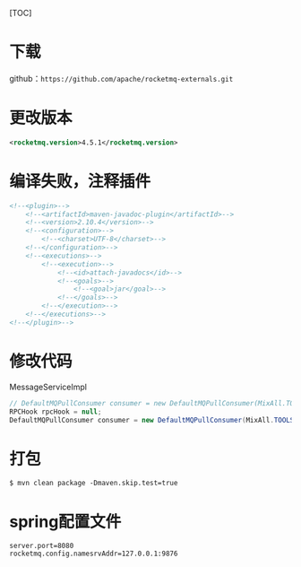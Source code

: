 [TOC]

# 下载
github：`https://github.com/apache/rocketmq-externals.git`

# 更改版本
```xml
<rocketmq.version>4.5.1</rocketmq.version>
```
# 编译失败，注释插件
```xml
<!--<plugin>-->
    <!--<artifactId>maven-javadoc-plugin</artifactId>-->
    <!--<version>2.10.4</version>-->
    <!--<configuration>-->
        <!--<charset>UTF-8</charset>-->
    <!--</configuration>-->
    <!--<executions>-->
        <!--<execution>-->
            <!--<id>attach-javadocs</id>-->
            <!--<goals>-->
                <!--<goal>jar</goal>-->
            <!--</goals>-->
        <!--</execution>-->
    <!--</executions>-->
<!--</plugin>-->
```
# 修改代码
MessageServiceImpl
```java
// DefaultMQPullConsumer consumer = new DefaultMQPullConsumer(MixAll.TOOLS_CONSUMER_GROUP, null);
RPCHook rpcHook = null;
DefaultMQPullConsumer consumer = new DefaultMQPullConsumer(MixAll.TOOLS_CONSUMER_GROUP, rpcHook);
```
# 打包
```
$ mvn clean package -Dmaven.skip.test=true
```

# spring配置文件
```
server.port=8080
rocketmq.config.namesrvAddr=127.0.0.1:9876
```
